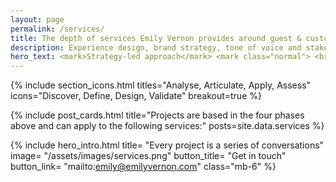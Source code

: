 ```yaml
---
layout: page
permalink: /services/
title: The depth of services Emily Vernon provides around guest & customer experience
description: Experience design, brand strategy, tone of voice and stakeholder management are used to complete projects of varying needs.
hero_text: <mark>Strategy-led approach</mark> <mark class="normal"> <br>& broad toolbox</mark><br><mark>for complex problems</mark>
---
```


{% include section_icons.html 
titles="Analyse, Articulate, Apply, Assess" 
icons="Discover, Define, Design, Validate" 
breakout=true %}

{% include post_cards.html 
title="Projects are based in the four phases above and can apply to the following services:"
posts=site.data.services 
%}


{% include hero_intro.html
title= "Every project is a series of conversations"
image= "/assets/images/services.png"
button_title= "Get in touch" 
button_link= "mailto:emily@emilyvernon.com"
class="mb-6"
%}
